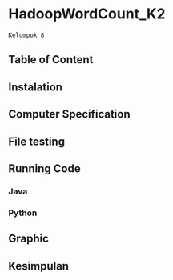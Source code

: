 # HadoopWordCount_K2
`Kelompok 8
`
## Table of Content

## Instalation

## Computer Specification

## File testing

## Running Code

### Java

### Python

## Graphic

## Kesimpulan